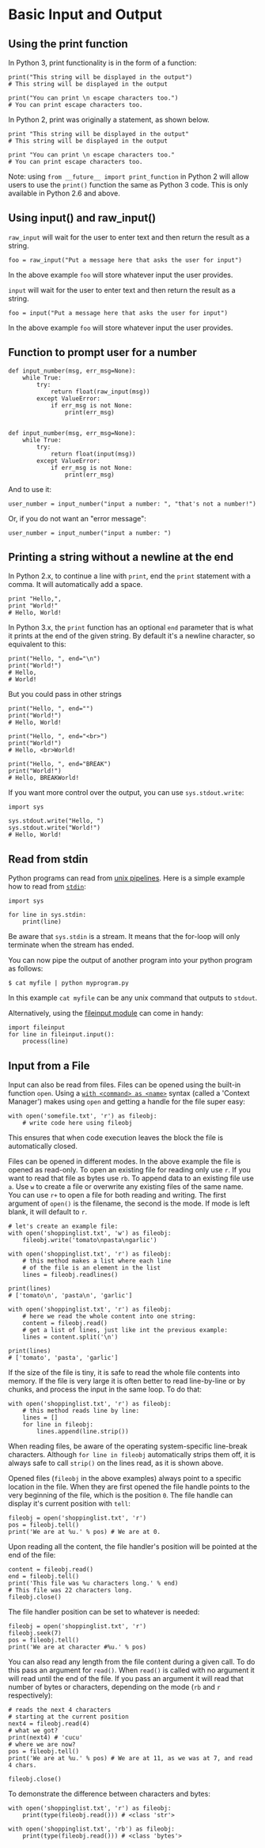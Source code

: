 # Basic Input and Output




## Using the print function


In Python 3, print functionality is in the form of a function:

```
print("This string will be displayed in the output")
# This string will be displayed in the output

print("You can print \n escape characters too.")
# You can print escape characters too.

```

In Python 2, print was originally a statement, as shown below.

```
print "This string will be displayed in the output"
# This string will be displayed in the output

print "You can print \n escape characters too."
# You can print escape characters too.

```

Note: using `from __future__ import print_function` in Python 2 will allow users to use the `print()` function the same as Python 3 code. This is only available in Python 2.6 and above.



## Using input() and raw_input()


`raw_input` will wait for the user to enter text and then return the result as a string.

```
foo = raw_input("Put a message here that asks the user for input")

```

In the above example `foo` will store whatever input the user provides.

`input` will wait for the user to enter text and then return the result as a string.

```
foo = input("Put a message here that asks the user for input")

```

In the above example `foo` will store whatever input the user provides.



## Function to prompt user for a number


```
def input_number(msg, err_msg=None):
    while True:
        try:
            return float(raw_input(msg))
        except ValueError:
            if err_msg is not None:
                print(err_msg)


def input_number(msg, err_msg=None):
    while True:
        try:
            return float(input(msg))
        except ValueError:
            if err_msg is not None:
                print(err_msg)

```

And to use it:

```
user_number = input_number("input a number: ", "that's not a number!")

```

Or, if you do not want an "error message":

```
user_number = input_number("input a number: ")

```



## Printing a string without a newline at the end


In Python 2.x, to continue a line with `print`, end the `print` statement with a comma. It will automatically add a space.

```
print "Hello,",
print "World!"
# Hello, World!

```

In Python 3.x, the `print` function has an optional `end` parameter that is what it prints at the end of the given string. By default it's a newline character, so equivalent to this:

```
print("Hello, ", end="\n")
print("World!")
# Hello, 
# World!

```

But you could pass in other strings

```
print("Hello, ", end="")
print("World!")
# Hello, World!

print("Hello, ", end="<br>")
print("World!")
# Hello, <br>World!

print("Hello, ", end="BREAK")
print("World!")
# Hello, BREAKWorld!

```

If you want more control over the output, you can use `sys.stdout.write`:

```
import sys

sys.stdout.write("Hello, ")
sys.stdout.write("World!")
# Hello, World!

```



## Read from stdin


Python programs can read from [unix pipelines](https://en.wikipedia.org/wiki/Pipeline_(Unix)). Here is a simple example how to read from [`stdin`](https://docs.python.org/2/library/sys.html#sys.stdin):

```
import sys

for line in sys.stdin:
    print(line)

```

Be aware that `sys.stdin` is a stream. It means that the for-loop will only terminate when the stream has ended.

You can now pipe the output of another program into your python program as follows:

```
$ cat myfile | python myprogram.py

```

In this example `cat myfile` can be any unix command that outputs to `stdout`.

Alternatively, using the [fileinput module](https://docs.python.org/2/library/fileinput.html) can come in handy:

```
import fileinput
for line in fileinput.input():
    process(line)

```



## Input from a File


Input can also be read from files. Files can be opened using the built-in function `open`. Using a [`with <command> as <name>`](http://stackoverflow.com/documentation/python/928/context-managers-with-statement#t=201612062300080479662) syntax (called a 'Context Manager') makes using `open` and getting a handle for the file super easy:

```
with open('somefile.txt', 'r') as fileobj:
    # write code here using fileobj

```

This ensures that when code execution leaves the block the file is automatically closed.

Files can be opened in different modes. In the above example the file is opened as read-only. To open an existing file for reading only use `r`. If you want to read that file as bytes use `rb`. To append data to an existing file use `a`. Use `w` to create a file or overwrite any existing files of the same name. You can use `r+` to open a file for both reading and writing. The first argument of `open()` is the filename, the second is the mode. If mode is left blank, it will default to `r`.

```
# let's create an example file:
with open('shoppinglist.txt', 'w') as fileobj:
    fileobj.write('tomato\npasta\ngarlic')

with open('shoppinglist.txt', 'r') as fileobj:
    # this method makes a list where each line 
    # of the file is an element in the list
    lines = fileobj.readlines()

print(lines)
# ['tomato\n', 'pasta\n', 'garlic']

with open('shoppinglist.txt', 'r') as fileobj:
    # here we read the whole content into one string:
    content = fileobj.read()
    # get a list of lines, just like int the previous example:
    lines = content.split('\n')

print(lines)
# ['tomato', 'pasta', 'garlic']

```

If the size of the file is tiny, it is safe to read the whole file contents into memory. If the file is very large it is often better to read line-by-line or by chunks, and process the input in the same loop. To do that:

```
with open('shoppinglist.txt', 'r') as fileobj:
    # this method reads line by line:
    lines = []
    for line in fileobj:
        lines.append(line.strip())

```

When reading files, be aware of the operating system-specific line-break characters. Although `for line in fileobj` automatically strips them off, it is always safe to call `strip()` on the lines read, as it is shown above.

Opened files (`fileobj` in the above examples) always point to a specific location in the file. When they are first opened the file handle points to the very beginning of the file, which is the position `0`. The file handle can display it's  current position with `tell`:

```
fileobj = open('shoppinglist.txt', 'r')
pos = fileobj.tell()
print('We are at %u.' % pos) # We are at 0.

```

Upon reading all the content, the file handler's position will be pointed at the end of the file:

```
content = fileobj.read()
end = fileobj.tell()
print('This file was %u characters long.' % end)
# This file was 22 characters long.
fileobj.close()

```

The file handler position can be set to whatever is needed:

```
fileobj = open('shoppinglist.txt', 'r')
fileobj.seek(7)
pos = fileobj.tell()
print('We are at character #%u.' % pos)

```

You can also read any length from the file content during a given call. To do this pass an argument for `read()`. When `read()` is  called with no argument it will read until the end of the file. If you pass an argument it will read that number of bytes or characters, depending on the mode (`rb` and `r` respectively):

```
# reads the next 4 characters 
# starting at the current position
next4 = fileobj.read(4)
# what we got?
print(next4) # 'cucu'
# where we are now?
pos = fileobj.tell()
print('We are at %u.' % pos) # We are at 11, as we was at 7, and read 4 chars.

fileobj.close()

```

To demonstrate the difference between characters and bytes:

```
with open('shoppinglist.txt', 'r') as fileobj:
    print(type(fileobj.read())) # <class 'str'>

with open('shoppinglist.txt', 'rb') as fileobj:
    print(type(fileobj.read())) # <class 'bytes'>

```

